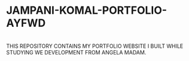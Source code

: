 # JAMPANI-KOMAL-PORTFOLIO-AYFWD
<br />
THIS REPOSITORY CONTAINS MY PORTFOLIO WEBSITE I BUILT WHILE STUDYING WE DEVELOPMENT FROM ANGELA MADAM.
